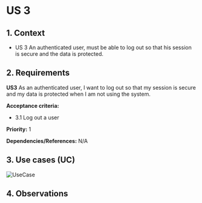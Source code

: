 # US 3

## 1. Context

* US 3 An authenticated user, must be able to log out so that his session is secure and the data is protected.

## 2. Requirements

**US3** As an authenticated user, I want to log out so that my session is secure and my data is protected when I am not using the system.

**Acceptance criteria:**

- 3.1 Log out a user

**Priority:** 1

**Dependencies/References:**
N/A

## 3. Use cases (UC)

![UseCase](../../../Global_Artifacts/UC_Folder/UC4/UC4.svg)


## 4. Observations